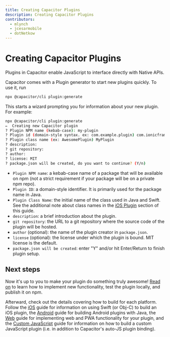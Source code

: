 ```yaml
---
title: Creating Capacitor Plugins
description: Creating Capacitor Plugins
contributors:
  - mlynch
  - jcesarmobile
  - dotNetkow
---
```


# Creating Capacitor Plugins

<p class="intro">Plugins in Capacitor enable JavaScript to interface directly with Native APIs.</p>

Capacitor comes with a Plugin generator to start new plugins quickly. To use it, run

```bash
npx @capacitor/cli plugin:generate
```

This starts a wizard prompting you for information about your new plugin. For example:

```bash
npx @capacitor/cli plugin:generate
✏️  Creating new Capacitor plugin
? Plugin NPM name (kebab-case): my-plugin
? Plugin id (domain-style syntax. ex: com.example.plugin) com.ionicframework.myplugin
? Plugin class name (ex: AwesomePlugin) MyPlugin
? description:
? git repository:
? author:
? license: MIT
? package.json will be created, do you want to continue? (Y/n)
```

 - `Plugin NPM name`: a kebab-case name of a package that will be available on npm (not a strict requirement if your package will be on a private npm repo).
 - `Plugin ID`: a domain-style identifier. It is primarily used for the package name in Java.
 - `Plugin Class Name`: the initial name of the class used in Java and Swift. See the additional note about class names in the [iOS Plugin](./ios) section of this guide.
 - `description`: a brief introduction about the plugin.
 - `git repository`: the URL to a git repository where the source code of the plugin will be hosted.
 - `author` (optional): the name of the plugin creator in `package.json`.
 - `license` (optional): the license under which the plugin is bound. MIT license is the default.
 - `package.json will be created`: enter "Y" and/or hit Enter/Return to finish plugin setup.

## Next steps

Now it's up to you to make your plugin do something truly awesome! [Read on](./workflow) to learn how to implement new functionality, test the plugin locally, and publish it on npm.

Afterward, check out the details covering how to build for each platform. Follow the [iOS](./ios) guide for information on using Swift (or Obj-C) to build an iOS plugin, the [Android](./android) guide for building Android plugins with Java, the [Web](./web) guide for implementing web and PWA functionality for your plugin, and the [Custom JavaScript](./js) guide for information on how to build a custom JavaScript plugin (i.e. in addition to Capacitor's auto-JS plugin binding).
